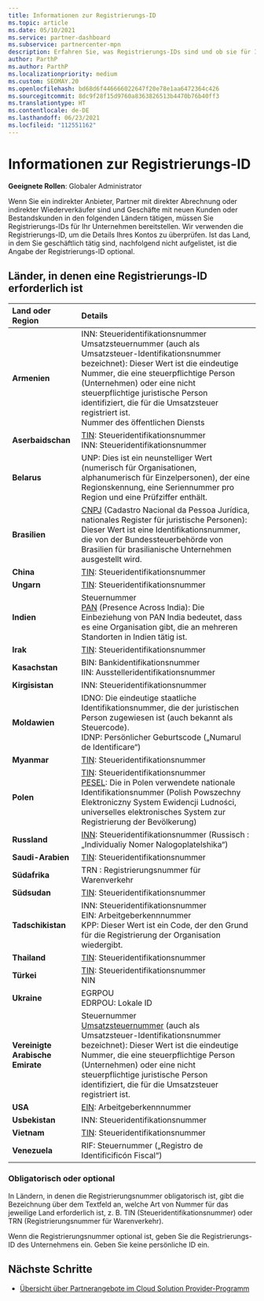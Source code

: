 ```yaml
---
title: Informationen zur Registrierungs-ID
ms.topic: article
ms.date: 05/10/2021
ms.service: partner-dashboard
ms.subservice: partnercenter-mpn
description: Erfahren Sie, was Registrierungs-IDs sind und ob sie für Ihr Land obligatorisch sind.
author: ParthP
ms.author: ParthP
ms.localizationpriority: medium
ms.custom: SEOMAY.20
ms.openlocfilehash: bd68d6f446666022647f20e78e1aa6472364c426
ms.sourcegitcommit: 8dc9f28f15d9760a8363826513b4470b76b40ff3
ms.translationtype: HT
ms.contentlocale: de-DE
ms.lasthandoff: 06/23/2021
ms.locfileid: "112551162"
---
```

# <a name="registration-id-number-information"></a>Informationen zur Registrierungs-ID

**Geeignete Rollen**: Globaler Administrator
 
Wenn Sie ein indirekter Anbieter, Partner mit direkter Abrechnung oder indirekter Wiederverkäufer sind und Geschäfte mit neuen Kunden oder Bestandskunden in den folgenden Ländern tätigen, müssen Sie Registrierungs-IDs für Ihr Unternehmen bereitstellen. Wir verwenden die Registrierungs-ID, um die Details Ihres Kontos zu überprüfen. Ist das Land, in dem Sie geschäftlich tätig sind, nachfolgend nicht aufgelistet, ist die Angabe der Registrierungs-ID optional.

## <a name="countries-where-registration-id-is-required"></a>Länder, in denen eine Registrierungs-ID erforderlich ist

| **Land oder Region** | **Details** |
|:--|:--|
| **Armenien** | INN: Steueridentifikationsnummer<br>Umsatzsteuernummer (auch als Umsatzsteuer-Identifikationsnummer bezeichnet): Dieser Wert ist die eindeutige Nummer, die eine steuerpflichtige Person (Unternehmen) oder eine nicht steuerpflichtige juristische Person identifiziert, die für die Umsatzsteuer registriert ist.<br>Nummer des öffentlichen Diensts |
| **Aserbaidschan**  | [TIN](http://www.oecd.org/tax/automatic-exchange/crs-implementation-and-assistance/tax-identification-numbers/Azerbaijan-TIN.pdf): Steueridentifikationsnummer<br>INN: Steueridentifikationsnummer |
| **Belarus**  | UNP: Dies ist ein neunstelliger Wert (numerisch für Organisationen, alphanumerisch für Einzelpersonen), der eine Regionskennung, eine Seriennummer pro Region und eine Prüfziffer enthält. |
|**Brasilien** | [CNPJ](http://www.oecd.org/tax/automatic-exchange/crs-implementation-and-assistance/tax-identification-numbers/Brazil-TIN.pdf) (Cadastro Nacional da Pessoa Jurídica, nationales Register für juristische Personen): Dieser Wert ist eine Identifikationsnummer, die von der Bundessteuerbehörde von Brasilien für brasilianische Unternehmen ausgestellt wird.  |
| **China** | [TIN](http://www.oecd.org/tax/automatic-exchange/crs-implementation-and-assistance/tax-identification-numbers/China-TIN.pdf): Steueridentifikationsnummer |
| **Ungarn**  | [TIN](http://www.oecd.org/tax/automatic-exchange/crs-implementation-and-assistance/tax-identification-numbers/Hungary-TIN.pdf): Steueridentifikationsnummer |
| **Indien** | Steuernummer<br>[PAN](http://www.oecd.org/tax/automatic-exchange/crs-implementation-and-assistance/tax-identification-numbers/India-TIN.pdf) (Presence Across India): Die Einbeziehung von PAN India bedeutet, dass es eine Organisation gibt, die an mehreren Standorten in Indien tätig ist. |
| **Irak** | [TIN](http://www.oecd.org/tax/automatic-exchange/crs-implementation-and-assistance/tax-identification-numbers/): Steueridentifikationsnummer |
| **Kasachstan**  | BIN: Bankidentifikationsnummer<br>IIN: Ausstelleridentifikationsnummer |
| **Kirgisistan**  | INN: Steueridentifikationsnummer |
| **Moldawien**  | IDNO: Die eindeutige staatliche Identifikationsnummer, die der juristischen Person zugewiesen ist (auch bekannt als Steuercode).<br>IDNP: Persönlicher Geburtscode („Numarul de Identificare“) |
| **Myanmar** | [TIN](http://www.oecd.org/tax/automatic-exchange/crs-implementation-and-assistance/tax-identification-numbers/): Steueridentifikationsnummer |
| **Polen**  | [TIN](http://www.oecd.org/tax/automatic-exchange/crs-implementation-and-assistance/tax-identification-numbers/Poland-TIN.pdf): Steueridentifikationsnummer<br>[PESEL](http://www.oecd.org/tax/automatic-exchange/crs-implementation-and-assistance/tax-identification-numbers/Poland-TIN.pdf): Die in Polen verwendete nationale Identifikationsnummer (Polish Powszechny Elektroniczny System Ewidencji Ludności, universelles elektronisches System zur Registrierung der Bevölkerung) |
| **Russland**  | [INN](http://www.oecd.org/tax/automatic-exchange/crs-implementation-and-assistance/tax-identification-numbers/Russia-TIN.pdf): Steueridentifikationsnummer (Russisch : „Individualiy Nomer Nalogoplatelshika“) | 
| **Saudi-Arabien** | [TIN](http://www.oecd.org/tax/automatic-exchange/crs-implementation-and-assistance/tax-identification-numbers/Saudi-Arabia-TIN.pdf): Steueridentifikationsnummer |
| **Südafrika** | TRN : Registrierungsnummer für Warenverkehr |
| **Südsudan** | [TIN](http://www.oecd.org/tax/automatic-exchange/crs-implementation-and-assistance/tax-identification-numbers/): Steueridentifikationsnummer |
| **Tadschikistan**  | INN: Steueridentifikationsnummer<br>EIN: Arbeitgeberkennnummer<br>KPP: Dieser Wert ist ein Code, der den Grund für die Registrierung der Organisation wiedergibt. |
| **Thailand** | [TIN](http://www.oecd.org/tax/automatic-exchange/crs-implementation-and-assistance/tax-identification-numbers/): Steueridentifikationsnummer |
| **Türkei** | [TIN](http://www.oecd.org/tax/automatic-exchange/crs-implementation-and-assistance/tax-identification-numbers/Turkey-TIN.pdf): Steueridentifikationsnummer<br>NIN |
| **Ukraine**  | EGRPOU<br>EDRPOU: Lokale ID |
| **Vereinigte Arabische Emirate** | Steuernummer<br>[Umsatzsteuernummer](http://www.oecd.org/tax/automatic-exchange/crs-implementation-and-assistance/tax-identification-numbers/UAE-TIN.pdf) (auch als Umsatzsteuer-Identifikationsnummer bezeichnet): Dieser Wert ist die eindeutige Nummer, die eine steuerpflichtige Person (Unternehmen) oder eine nicht steuerpflichtige juristische Person identifiziert, die für die Umsatzsteuer registriert ist. |
| **USA** | [EIN](https://irs.ein-forms-gov.com/?keyword=employer%20identification%20number&source=Google&network=o&device=c&devicemodel=&mobile=&adposition%5d&targetid=kwd-81501461534755:loc-190&msclkid=458d3159f6051392f5286e8e75ed79ce): Arbeitgeberkennnummer |
| **Usbekistan**  | INN: Steueridentifikationsnummer |
| **Vietnam** | [TIN](http://www.oecd.org/tax/automatic-exchange/crs-implementation-and-assistance/tax-identification-numbers/): Steueridentifikationsnummer |
| **Venezuela** | RIF: Steuernummer („Registro de Identificificón Fiscal“) |  

### <a name="mandatory-or-optional"></a>Obligatorisch oder optional
 
In Ländern, in denen die Registrierungsnummer obligatorisch ist, gibt die Bezeichnung über dem Textfeld an, welche Art von Nummer für das jeweilige Land erforderlich ist, z. B. TIN (Steueridentifikationsnummer) oder TRN (Registrierungsnummer für Warenverkehr).

Wenn die Registrierungsnummer optional ist, geben Sie die Registrierungs-ID des Unternehmens ein. Geben Sie keine persönliche ID ein.

## <a name="next-steps"></a>Nächste Schritte

- [Übersicht über Partnerangebote im Cloud Solution Provider-Programm](csp-offers.md)
